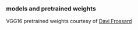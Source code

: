 ### models and pretrained weights

VGG16 pretrained weights courtesy of [Davi Frossard](https://www.cs.toronto.edu/~frossard/post/vgg16/)
